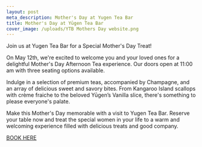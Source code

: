 ```yaml
---
layout: post
meta_description: Mother's Day at Yugen Tea Bar
title: Mother's Day at Yūgen Tea Bar
cover_image: /uploads/YTB Mothers Day website.png
---
```


Join us at Yugen Tea Bar for a Special Mother's Day Treat!

On May 12th, we're excited to welcome you and your loved ones for a delightful Mother's Day Afternoon Tea experience. Our doors open at 11:00 am with three seating options available.

Indulge in a selection of premium teas, accompanied by Champagne, and an array of delicious sweet and savory bites. From Kangaroo Island scallops with crème fraiche to the beloved Yūgen’s Vanilla slice, there's something to please everyone's palate.

Make this Mother's Day memorable with a visit to Yugen Tea Bar. Reserve your table now and treat the special women in your life to a warm and welcoming experience filled with delicious treats and good company.

[BOOK HERE](https://www.opentable.com/booking/experiences-availability?rid=158744\&restref=158744\&experienceId=285684\&utm_source=external\&utm_medium=referral\&utm_campaign=shared "BOOK HERE")
